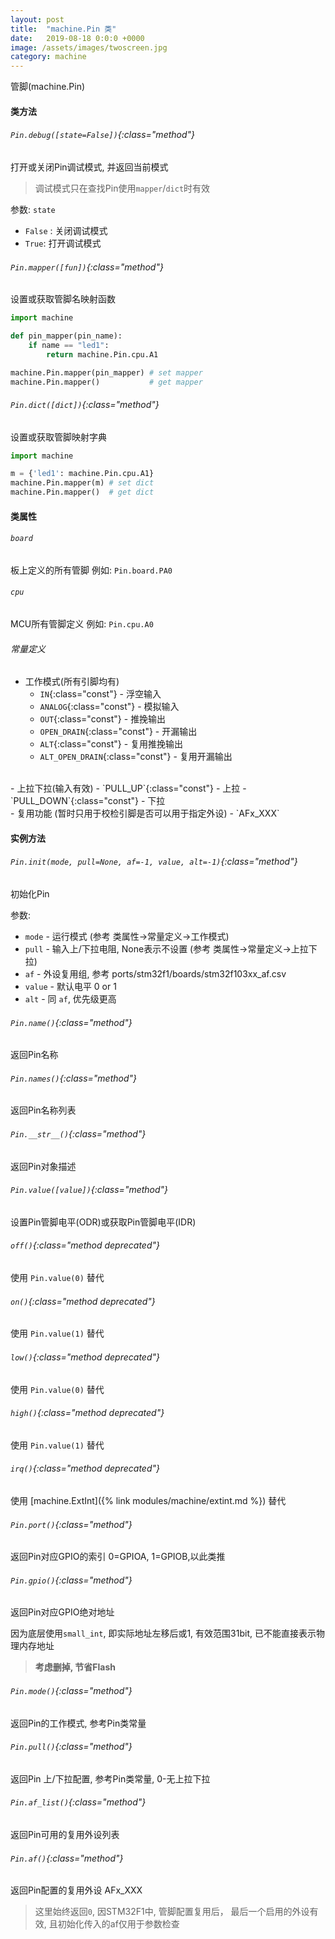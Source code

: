 ```yaml
---
layout: post
title:  "machine.Pin 类"
date:   2019-08-18 0:0:0 +0000
image: /assets/images/twoscreen.jpg
category: machine
---
```



管脚(machine.Pin)
    

#### 类方法

###### `Pin.debug([state=False])`{:class="method"}
    
打开或关闭Pin调试模式, 并返回当前模式
> 调试模式只在查找Pin使用`mapper`/`dict`时有效

参数: `state`
- `False` : 关闭调试模式
- `True`: 打开调试模式

###### `Pin.mapper([fun])`{:class="method"}

设置或获取管脚名映射函数

```python
import machine

def pin_mapper(pin_name):
    if name == "led1":
        return machine.Pin.cpu.A1

machine.Pin.mapper(pin_mapper) # set mapper
machine.Pin.mapper()           # get mapper
```

###### `Pin.dict([dict])`{:class="method"}

设置或获取管脚映射字典
    
```python
import machine

m = {'led1': machine.Pin.cpu.A1}
machine.Pin.mapper(m) # set dict
machine.Pin.mapper()  # get dict
```

#### 类属性

###### `board`
板上定义的所有管脚 例如: `Pin.board.PA0`

###### `cpu`
MCU所有管脚定义 例如: `Pin.cpu.A0`

###### 常量定义
- 工作模式(所有引脚均有)
    - `IN`{:class="const"} - 浮空输入
    - `ANALOG`{:class="const"} - 模拟输入
    - `OUT`{:class="const"} - 推挽输出
    - `OPEN_DRAIN`{:class="const"} - 开漏输出
    - `ALT`{:class="const"} - 复用推挽输出
    - `ALT_OPEN_DRAIN`{:class="const"} - 复用开漏输出

<br>
- 上拉下拉(输入有效)
    - `PULL_UP`{:class="const"} - 上拉
    - `PULL_DOWN`{:class="const"} - 下拉

<br>
- 复用功能 (暂时只用于校检引脚是否可以用于指定外设)
    - `AFx_XXX`

#### 实例方法

###### `Pin.init(mode, pull=None, af=-1, value, alt=-1)`{:class="method"}

初始化Pin

参数:  
* `mode` - 运行模式 (参考 类属性->常量定义->工作模式)
* `pull` - 输入上/下拉电阻, None表示不设置 (参考 类属性->常量定义->上拉下拉)
* `af`   - 外设复用组, 参考 ports/stm32f1/boards/stm32f103xx_af.csv
* `value` - 默认电平 0 or 1
* `alt`   - 同 `af`, 优先级更高

###### `Pin.name()`{:class="method"}
     
返回Pin名称

###### `Pin.names()`{:class="method"}

返回Pin名称列表

###### `Pin.__str__()`{:class="method"}

返回Pin对象描述

###### `Pin.value([value])`{:class="method"}

设置Pin管脚电平(ODR)或获取Pin管脚电平(IDR)

###### `off()`{:class="method deprecated"}
使用 `Pin.value(0)` 替代

###### `on()`{:class="method deprecated"}
使用 `Pin.value(1)` 替代

###### `low()`{:class="method deprecated"}
使用 `Pin.value(0)` 替代

###### `high()`{:class="method deprecated"}
使用 `Pin.value(1)` 替代

###### `irq()`{:class="method deprecated"}
使用 [machine.ExtInt]({% link modules/machine/extint.md %}) 替代


###### `Pin.port()`{:class="method"}

返回Pin对应GPIO的索引 0=GPIOA, 1=GPIOB,以此类推

###### `Pin.gpio()`{:class="method"}

返回Pin对应GPIO绝对地址

因为底层使用`small_int`, 即实际地址左移后或1, 有效范围31bit, 已不能直接表示物理内存地址

> **考虑删掉, 节省Flash**

###### `Pin.mode()`{:class="method"}

返回Pin的工作模式, 参考Pin类常量

###### `Pin.pull()`{:class="method"}

返回Pin 上/下拉配置, 参考Pin类常量, 0-无上拉下拉

###### `Pin.af_list()`{:class="method"}

返回Pin可用的复用外设列表

###### `Pin.af()`{:class="method"}
    
返回Pin配置的复用外设 AFx_XXX

> 这里始终返回`0`, 因STM32F1中, 管脚配置复用后， 最后一个启用的外设有效, 且初始化传入的af仅用于参数检查